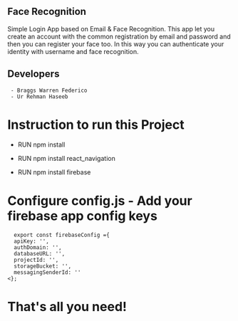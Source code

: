## Face Recognition

Simple Login App based on Email & Face Recognition. This app let you create an account with the common registration by email and password and then you can register your face too. In this way you can authenticate your identity with username and face recognition. 

## Developers
	 - Braggs Warren Federico 
	 - Ur Rehman Haseeb
	

# Instruction to run this Project 
- <p>RUN npm install<br></p>
- <p>RUN npm install react_navigation<br></p>
- <p>RUN npm install firebase <br></p>


# Configure config.js - Add your firebase app config keys
	  export const firebaseConfig ={
	  apiKey: '',
	  authDomain: '',
	  databaseURL: '',
	  projectId: '',
	  storageBucket: '',
	  messagingSenderId: ''
	<};
	
# That's all you need!

